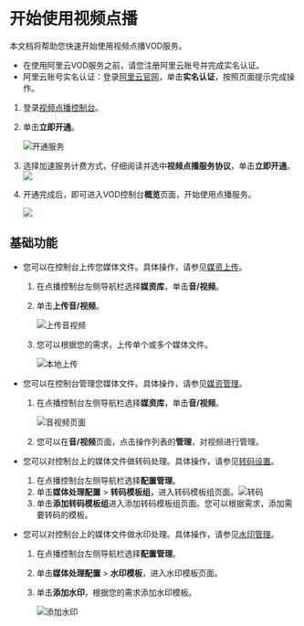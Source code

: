 # 开始使用视频点播

本文档将帮助您快速开始使用视频点播VOD服务。

-   在使用阿里云VOD服务之前，请您注册阿里云账号并完成实名认证。
-   阿里云账号实名认证：登录[阿里云官网](https://account.console.aliyun.com/?spm=a2c4g.11186623.2.11.252241abqbKiGM#/auth/home)，单击**实名认证**，按照页面提示完成操作。

1.  登录[视频点播控制台](https://vod.console.aliyun.com/)。

2.  单击**立即开通**。

    ![开通服务](https://static-aliyun-doc.oss-accelerate.aliyuncs.com/assets/img/zh-CN/2762076061/p186089.png)

3.  选择加速服务计费方式，仔细阅读并选中**视频点播服务协议**，单击**立即开通**。![](https://static-aliyun-doc.oss-accelerate.aliyuncs.com/assets/img/zh-CN/2762076061/p177493.png)

4.  开通完成后，即可进入VOD控制台**概览**页面，开始使用点播服务。

    ![](https://static-aliyun-doc.oss-accelerate.aliyuncs.com/assets/img/zh-CN/8447652061/p172436.png)


## 基础功能

-   您可以在控制台上传您媒体文件。具体操作，请参见[媒资上传](/intl.zh-CN/控制台指南/媒资库/媒资上传.md)。
    1.  在点播控制台左侧导航栏选择**媒资库**，单击**音/视频**。
    2.  单击**上传音/视频**。

        ![上传音视频](https://static-aliyun-doc.oss-accelerate.aliyuncs.com/assets/img/zh-CN/4081106061/p184170.png)

    3.  您可以根据您的需求，上传单个或多个媒体文件。

        ![本地上传](https://static-aliyun-doc.oss-accelerate.aliyuncs.com/assets/img/zh-CN/4081106061/p184186.png)

-   您可以在控制台管理您媒体文件。具体操作，请参见[媒资管理](/intl.zh-CN/控制台指南/媒资库/媒资管理.md)。
    1.  在点播控制台左侧导航栏选择**媒资库**，单击**音/视频**。

        ![音视频页面](https://static-aliyun-doc.oss-accelerate.aliyuncs.com/assets/img/zh-CN/3744036061/p184462.png)

    2.  您可以在**音/视频**页面，点击操作列表的**管理**，对视频进行管理。
-   您可以对控制台上的媒体文件做转码处理。具体操作，请参见[转码设置](/intl.zh-CN/控制台指南/配置管理/转码设置.md)。
    1.  在点播控制台左侧导航栏选择**配置管理**。
    2.  单击**媒体处理配置** \> **转码模板组**，进入转码模板组页面。![转码](https://static-aliyun-doc.oss-accelerate.aliyuncs.com/assets/img/zh-CN/0739006061/p172491.png)
    3.  单击**添加转码模板组**进入添加转码模板组页面。您可以根据需求，添加需要转码的模板。
-   您可以对控制台上的媒体文件做水印处理。具体操作，请参见[水印管理](/intl.zh-CN/控制台指南/配置管理/水印管理.md)。
    1.  在点播控制台左侧导航栏选择**配置管理**。
    2.  单击**媒体处理配置** \> **水印模板**，进入水印模板页面。
    3.  单击**添加水印**，根据您的需求添加水印模板。

        ![添加水印](https://static-aliyun-doc.oss-accelerate.aliyuncs.com/assets/img/zh-CN/4061276061/p178966.png)


